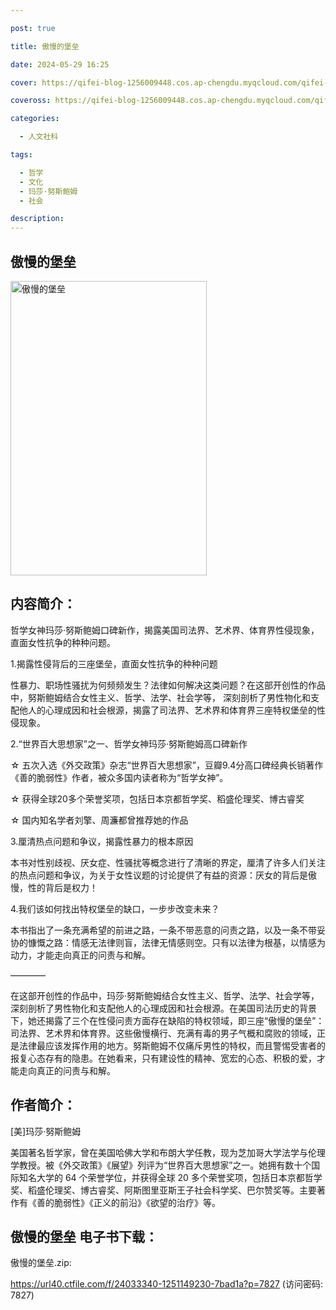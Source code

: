 ```yaml
---

post: true

title: 傲慢的堡垒

date: 2024-05-29 16:25

cover: https://qifei-blog-1256009448.cos.ap-chengdu.myqcloud.com/qifei-blog/656afed7c458853aef339a29.jpg

coveross: https://qifei-blog-1256009448.cos.ap-chengdu.myqcloud.com/qifei-blog/656afed7c458853aef339a29.jpg

categories:

  - 人文社科

tags:

  - 哲学
  - 文化
  - 玛莎·努斯鲍姆
  - 社会

description:
---
```


## 傲慢的堡垒
<img alt="傲慢的堡垒 " class="aligncenter loaded" data-was-processed="true" decoding="async" fetchpriority="high" height="471" src="https://qifei-blog-1256009448.cos.ap-chengdu.myqcloud.com/qifei-blog/656afed7c458853aef339a29.jpg " style="cursor: zoom-in;" width="314"/>

## 内容简介：

哲学女神玛莎·努斯鲍姆口碑新作，揭露美国司法界、艺术界、体育界性侵现象，直面女性抗争的种种问题。

1.揭露性侵背后的三座堡垒，直面女性抗争的种种问题

性暴力、职场性骚扰为何频频发生？法律如何解决这类问题？在这部开创性的作品中，努斯鲍姆结合女性主义、哲学、法学、社会学等， 深刻剖析了男性物化和支配他人的心理成因和社会根源，揭露了司法界、艺术界和体育界三座特权堡垒的性侵现象。

2.“世界百大思想家”之一、哲学女神玛莎·努斯鲍姆高口碑新作

☆ 五次入选《外交政策》杂志“世界百大思想家”，豆瓣9.4分高口碑经典长销著作《善的脆弱性》作者，被众多国内读者称为“哲学女神”。

☆ 获得全球20多个荣誉奖项，包括日本京都哲学奖、稻盛伦理奖、博古睿奖

☆ 国内知名学者刘擎、周濂都曾推荐她的作品

3.厘清热点问题和争议，揭露性暴力的根本原因

本书对性别歧视、厌女症、性骚扰等概念进行了清晰的界定，厘清了许多人们关注的热点问题和争议，为关于女性议题的讨论提供了有益的资源：厌女的背后是傲慢，性的背后是权力！

4.我们该如何找出特权堡垒的缺口，一步步改变未来？

本书指出了一条充满希望的前进之路，一条不带恶意的问责之路，以及一条不带妥协的慷慨之路：情感无法律则盲，法律无情感则空。只有以法律为根基，以情感为动力，才能走向真正的问责与和解。

————

在这部开创性的作品中，玛莎·努斯鲍姆结合女性主义、哲学、法学、社会学等，深刻剖析了男性物化和支配他人的心理成因和社会根源。在美国司法历史的背景下，她还揭露了三个在性侵问责方面存在缺陷的特权领域，即三座“傲慢的堡垒”：司法界、艺术界和体育界。这些傲慢横行、充满有毒的男子气概和腐败的领域，正是法律最应该发挥作用的地方。努斯鲍姆不仅痛斥男性的特权，而且警惕受害者的报复心态存有的隐患。在她看来，只有建设性的精神、宽宏的心态、积极的爱，才能走向真正的问责与和解。

## 作者简介：

[美]玛莎·努斯鲍姆

美国著名哲学家，曾在美国哈佛大学和布朗大学任教，现为芝加哥大学法学与伦理学教授。被《外交政策》《展望》列评为“世界百大思想家”之一。她拥有数十个国际知名大学的 64 个荣誉学位，并获得全球 20 多个荣誉奖项，包括日本京都哲学奖、稻盛伦理奖、博古睿奖、阿斯图里亚斯王子社会科学奖、巴尔赞奖等。主要著作有《善的脆弱性》《正义的前沿》《欲望的治疗》等。

## 傲慢的堡垒 电子书下载：

傲慢的堡垒.zip: 

https://url40.ctfile.com/f/24033340-1251149230-7bad1a?p=7827 (访问密码: 7827)
